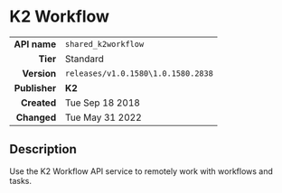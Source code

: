 # K2 Workflow
| | |
|-:|-|
|**API name**|`shared_k2workflow`|
|**Tier**|Standard|
|**Version**|`releases/v1.0.1580\1.0.1580.2838`|
|**Publisher**|**K2**|
|**Created**|Tue Sep 18 2018|
|**Changed**|Tue May 31 2022|

## Description
Use the K2 Workflow API service to remotely work with workflows and tasks.
